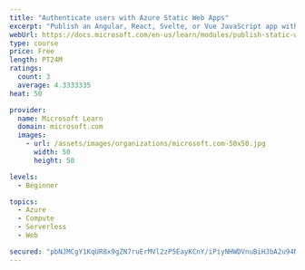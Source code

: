 ```yaml
---
title: "Authenticate users with Azure Static Web Apps"
excerpt: "Publish an Angular, React, Svelte, or Vue JavaScript app with API and authentication using Azure Static Web Apps and Azure Functions. Deploy your code from GitHub to a staging site using preview URLs."
webUrl: https://docs.microsoft.com/en-us/learn/modules/publish-static-web-app-authentication/
type: course
price: Free
length: PT24M
ratings:
  count: 3
  average: 4.3333335
heat: 50

provider:
  name: Microsoft Learn
  domain: microsoft.com
  images:
    - url: /assets/images/organizations/microsoft.com-50x50.jpg
      width: 50
      height: 50

levels:
  - Beginner

topics:
  - Azure
  - Compute
  - Serverless
  - Web

secured: "pbNJMCgY1KqUR8x9gZN7ruErMVl2zP5EayKCnY/iPiyNHWDVnuBiHJbA2u94NmfzJew5SBuQwDdG0Zz3q1NtcmODvm1WOj4RPUgaJSWSAyYUcL4FgyUD/I//ZD7Ksl2aBqmtF0LsRWVgaLY25a9nZ01urF8tEWx2E/PGGs5X1hxFEDwg6+ahiMLD9vfQ/8zlBcvNobsiIDzqr5W8cvcohrESfhkEStlycwaXKQIsiW+M6twGAf9FWz1oIWzumwhEzrQNwdYoh7vGaJixw28SDUhWGP5xJPz/iSGQeb3+pezWVvdbzxf/1hOP+CLexTXZwi1waC/ZxQ3FQQ0T187ruKgcKtqwDBPjs6KaoWJZAC0TpRq0Q1I3gFjTdlSjI6/Ms/9IAJKSIkV6HqvAiFyVAgJD3dZ9odpR1d0Gu9VGTyY=;BBT3LNI7yiSqv/khiFAv/g=="
---
```


